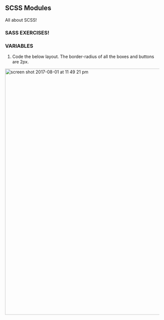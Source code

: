 ## SCSS Modules

All about SCSS!

### SASS EXERCISES!

### VARIABLES

1) Code the below layout. The border-radius of all the boxes and buttons are 2px.


<img width="801" alt="screen shot 2017-08-01 at 11 49 21 pm" src="https://user-images.githubusercontent.com/25129851/28834570-2a8eaf36-7715-11e7-8bb6-8a0ee6b17602.png">


